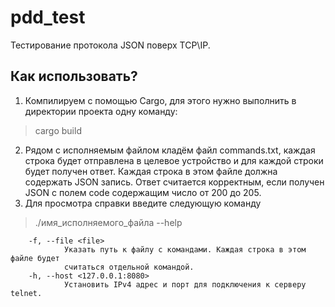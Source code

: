 # pdd_test
Тестирование протокола JSON поверх TCP\IP. 

## Как использовать?

1. Компилируем с помощью Cargo, для этого нужно выполнить в директории проекта одну команду:
> cargo build
2. Рядом с исполняемым файлом кладём файл commands.txt, каждая строка будет отправлена в целевое устройство и для каждой строки будет получен ответ. Каждая строка в этом файле должна содержать JSON запись. Ответ считается корректным, если получен JSON с полем code содержащим число от 200 до 205.
3. Для просмотра справки введите следующую команду 
> ./имя_исполняемого_файла --help
```
    -f, --file <file>
            Указать путь к файлу с командами. Каждая строка в этом файле будет
            считаться отдельной командой.
    -h, --host <127.0.0.1:8080>
            Установить IPv4 адрес и порт для подключения к серверу telnet.
```
